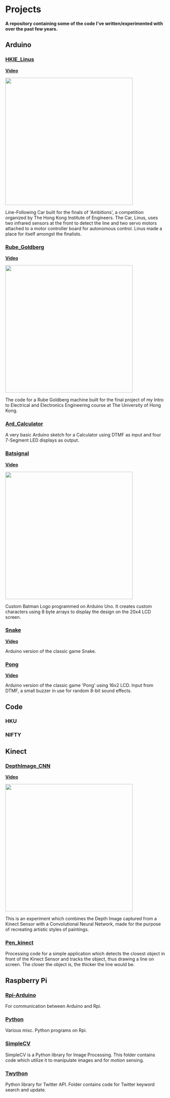 # Projects

**A repository containing some of the code I've written/experimented with over the past few years.**

## Arduino

### [HKIE_Linus](https://github.com/krohak/Projects/blob/master/Arduino/HKIE_Linus/HKIE_Linus.ino)

**[Video](https://www.instagram.com/p/2ocdYKlCXW/)**

[<img src="https://raw.githubusercontent.com/krohak/Projects/master/Arduino/HKIE_Linus/hkie.jpg" width="400px">](https://www.instagram.com/p/2ocdYKlCXW/)

Line-Following Car built for the finals of 'Ambitions', a competition organized by The Hong Kong Institute of Engineers. The Car, Linus, uses two infrared sensors at the front to detect the line and two servo motors attached to a motor controller board for autonomous control. Linus made a place for itself amongst the finalists.

### [Rube_Goldberg](https://github.com/krohak/Projects/blob/master/Arduino/Rube_Goldberg/Rube_Goldberg.ino)

**[Video](https://www.youtube.com/watch?v=huZIT-BSQT0)**

[<img src="http://img.youtube.com/vi/huZIT-BSQT0/0.jpg" width="400px">](https://www.youtube.com/watch?v=huZIT-BSQT0)

The code for a Rube Goldberg machine built for the final project of my Intro to Electrical and Electronics Engineering course at The University of Hong Kong.

### [Ard_Calculator](https://github.com/krohak/Projects/blob/master/Arduino/Ard_Calculator/Ard_Calculator.ino)

A very basic Arduino sketch for a Calculator using DTMF as input and four 7-Segment LED displays as output. 

### [Batsignal](https://github.com/krohak/Projects/blob/master/Arduino/Batsignal/Batsignal.ino)

**[Video](https://www.youtube.com/watch?v=WW_cGdG26EU)**

[<img src="https://pbs.twimg.com/profile_banners/3312354553/1439293197" width="400px">](https://www.youtube.com/watch?v=WW_cGdG26EU)

Custom Batman Logo programmed on Arduino Uno. It creates custom characters using 8 byte arrays to display the design on the 20x4 LCD screen.

### [Snake](https://github.com/krohak/Projects/blob/master/Arduino/Snake/Snake.ino)

**[Video](https://www.instagram.com/p/39gnu1FCfa/)**

Arduino version of the classic game Snake.

### [Pong](https://github.com/krohak/Projects/blob/master/Arduino/Snake/Snake.ino)

**[Video](https://www.instagram.com/p/3gSbgblCcf/)**

Arduino version of the classic game 'Pong' using 16x2 LCD. Input from DTMF, a small buzzer in use for random 8-bit sound effects.


## Code


### HKU

### NIFTY


## Kinect


### [DepthImage_CNN](https://github.com/krohak/Projects/tree/master/Kinect/DepthImage_CNN)

**[Video](https://www.instagram.com/p/BJ2ibjVj62a/)**

[<img src="https://github.com/krohak/Projects/blob/master/Kinect/DepthImage_CNN/simple_depth_image/cnn.gif" width="400px">](https://www.instagram.com/p/BJ2ibjVj62a/)

This is an experiment which combines the Depth Image captured from a Kinect Sensor with a Convolutional Neural Network, made for the purpose of recreating artistic styles of paintings.

### [Pen_kinect](https://github.com/krohak/Projects/blob/master/Kinect/Pen_kinect/Pen_kinect.pde)

Processing code for a simple application which detects the closest object in front of the Kinect Sensor and tracks the object, thus drawing a line on screen. The closer the object is, the thicker the line would be.


## Raspberry Pi


### [Rpi-Arduino](https://github.com/krohak/Projects/tree/master/Raspberry%20Pi/Arduino)

For communication between Arduino and Rpi.

### [Python](https://github.com/krohak/Projects/tree/master/Raspberry%20Pi/Python)

Various misc. Python programs on Rpi.

### [SimpleCV](https://github.com/krohak/Projects/tree/master/Raspberry%20Pi/SimpleCV)

SimpleCV is a Python library for Image Processing. This folder contains code which utilize it to manipulate images and for motion sensing.

### [Twython](https://github.com/krohak/Projects/tree/master/Raspberry%20Pi/Twython)

Python library for Twitter API. Folder contains code for Twitter keyword search and update.


